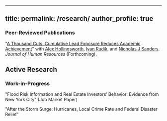 
---
title:
permalink: /research/
author_profile: true
---


### Peer-Reviewed Publications

"[A Thousand Cuts: Cumulative Lead Exposure Reduces Academic Achievement](https://doi.org/10.3368/jhr.0222-12169R2)" with [Alex Hollingsworth][ah], [Ivan Rudik][ir], and [Nicholas J Sanders][njs]. *Journal of Human Resources* (Forthcoming). <a href="/files/research/lead-education.pdf"><i class="fas fa-fw fa-file-pdf zoom" aria-hidden="true"></i></a>

<h2 id="active">
Active Research
</h2>

### Work-in-Progress

"Flood Risk Information and Real Estate Investors’ Behavior: Evidence from New York City" (Job Market Paper)

"After the Storm Surge: Hurricanes, Local Crime Rate and Federal Disaster Relief"


[ah]: https://hollina.github.io/
[ir]: https://ivanrudik.com/
[njs]: https://njsanders.human.cornell.edu/njsanders/Intro.html

